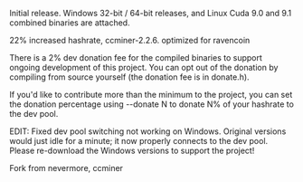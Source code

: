 Initial release. Windows 32-bit / 64-bit releases, and Linux Cuda 9.0 and 9.1 combined binaries are attached.

22% increased hashrate, ccminer-2.2.6. optimized for ravencoin

There is a 2% dev donation fee for the compiled binaries to support ongoing development of this project. You can opt out of the donation by compiling from source yourself (the donation fee is in donate.h).

If you'd like to contribute more than the minimum to the project, you can set the donation percentage using --donate N to donate N% of your hashrate to the dev pool.

EDIT: Fixed dev pool switching not working on Windows. Original versions would just idle for a minute; it now properly connects to the dev pool. Please re-download the Windows versions to support the project!


Fork from nevermore, ccminer
